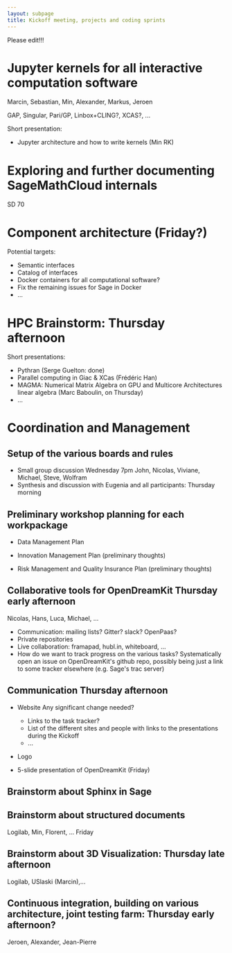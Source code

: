 ```yaml
---
layout: subpage
title: Kickoff meeting, projects and coding sprints
---
```


Please edit!!!

# Jupyter kernels for all interactive computation software

Marcin, Sebastian, Min, Alexander, Markus, Jeroen

GAP, Singular, Pari/GP, Linbox+CLING?, XCAS?, ...

Short presentation:

- Jupyter architecture and how to write kernels (Min RK)

# Exploring and further documenting SageMathCloud internals

SD 70

# Component architecture (Friday?)

Potential targets:

- Semantic interfaces
- Catalog of interfaces
- Docker containers for all computational software?
- Fix the remaining issues for Sage in Docker
- ...

# HPC Brainstorm: Thursday afternoon

Short presentations:

- Pythran (Serge Guelton: done)
- Parallel computing in Giac & XCas (Frédéric Han)
- MAGMA: Numerical Matrix Algebra on GPU and Multicore Architectures
  linear algebra (Marc Baboulin, on Thursday)
- ...

# Coordination and Management

## Setup of the various boards and rules

- Small group discussion Wednesday 7pm John, Nicolas, Viviane, Michael, Steve, Wolfram
- Synthesis and discussion with Eugenia and all participants: Thursday morning

## Preliminary workshop planning for each workpackage

- Data Management Plan

- Innovation Management Plan (preliminary thoughts)

- Risk Management and Quality Insurance Plan (preliminary thoughts)

## Collaborative tools for OpenDreamKit Thursday early afternoon

Nicolas, Hans, Luca, Michael, ...

- Communication: mailing lists? Gitter? slack? OpenPaas?
- Private repositories
- Live collaboration: framapad, hubl.in, whiteboard, ...
- How do we want to track progress on the various tasks?
  Systematically open an issue on OpenDreamKit's github repo, possibly
  being just a link to some tracker elsewhere (e.g. Sage's trac
  server)

## Communication Thursday afternoon

- Website
  Any significant change needed?
  - Links to the task tracker?
  - List of the different sites and people
    with links to the presentations during the Kickoff
  - ...

- Logo
- 5-slide presentation of OpenDreamKit (Friday)

## Brainstorm about Sphinx in Sage

## Brainstorm about structured documents

Logilab, Min, Florent, ... Friday

## Brainstorm about 3D Visualization: Thursday late afternoon

Logilab, USlaski (Marcin),...

## Continuous integration, building on various architecture, joint testing farm: Thursday early afternoon?

Jeroen, Alexander, Jean-Pierre

